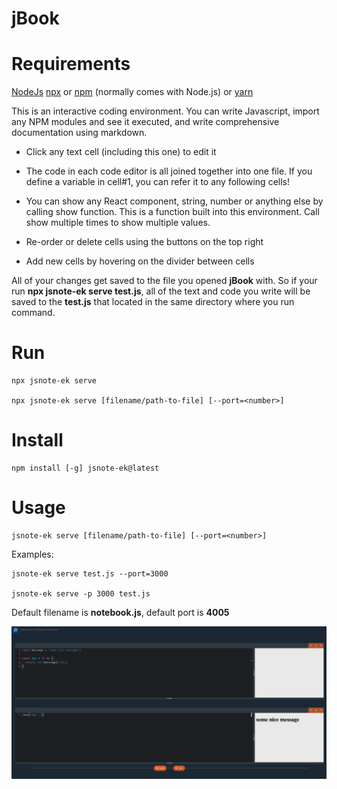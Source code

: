 # jBook

# Requirements

[NodeJs](https://nodejs.org/en/)
[npx](https://www.npmjs.com/package/npx) or
[npm](https://www.npmjs.com/package/npm) (normally comes with Node.js)
or
[yarn](https://classic.yarnpkg.com/lang/en/docs/install/#mac-stable)

This is an interactive coding environment. You can write Javascript, import any NPM modules and see it executed, and write comprehensive documentation using markdown.

- Click any text cell (including this one) to edit it

- The code in each code editor is all joined together into one file. If you define a variable in cell#1, you can refer it to any following cells!

- You can show any React component, string, number or anything else by calling show function. This is a function built into this environment. Call show multiple times to show multiple values.

- Re-order or delete cells using the buttons on the top right

- Add new cells by hovering on the divider between cells

All of your changes get saved to the file you opened **jBook** with. So if your run **npx jsnote-ek serve test.js**, all of the text and code you write will be saved to the **test.js** that located in the same directory where you run command.

# Run

```
npx jsnote-ek serve

npx jsnote-ek serve [filename/path-to-file] [--port=<number>]
```


# Install

```
npm install [-g] jsnote-ek@latest
```

# Usage

```
jsnote-ek serve [filename/path-to-file] [--port=<number>]
```

Examples:

```
jsnote-ek serve test.js --port=3000

jsnote-ek serve -p 3000 test.js
```

Default filename is **notebook.js**, default port is **4005**

![](screen.png)
